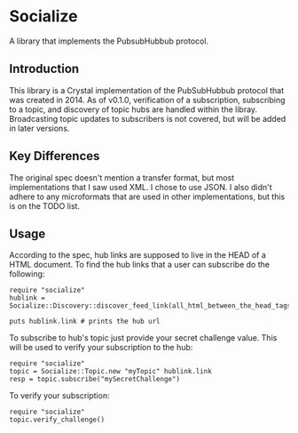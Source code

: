 # Socialize
A library that implements the PubsubHubbub protocol.

## Introduction
This library is a Crystal implementation of the PubSubHubbub protocol that was created in 2014. As of v0.1.0, verification of a subscription, subscribing to a topic, and discovery of topic hubs are handled within the libray. Broadcasting topic updates to subscribers is not covered, but will be added in later versions.

## Key Differences
The original spec doesn't mention a transfer format, but most implementations that I saw used XML. I chose to use JSON. I also didn't adhere to any microformats that are used in other implementations, but this is on the TODO list. 

## Usage
According to the spec, hub links are supposed to live in the HEAD of a HTML document. To find the hub links that a user can subscribe do the following:

```
require "socialize"
hublink = Socialize::Discovery::discover_feed_link(all_html_between_the_head_tags)

puts hublink.link # prints the hub url
```

To subscribe to hub's topic just provide your secret challenge value. This will be used to verify your subscription to the hub:

```
require "socialize"
topic = Socialize::Topic.new "myTopic" hublink.link
resp = topic.subscribe("mySecretChallenge")
```

To verify your subscription:

```
require "socialize"
topic.verify_challenge()
```

